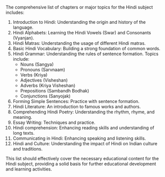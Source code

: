 The comprehensive list of chapters or major topics for the Hindi subject includes:

1. Introduction to Hindi: Understanding the origin and history of the language.
2. Hindi Alphabets: Learning the Hindi Vowels (Swar) and Consonants (Vyanjan).
3. Hindi Matras: Understanding the usage of different Hindi matras.
4. Basic Hindi Vocabulary: Building a strong foundation of common words.
5. Hindi Grammar: Understanding the rules of sentence formation. Topics include:
   - Nouns (Sangya)
   - Pronouns (Sarvnaam)
   - Verbs (Kriya)
   - Adjectives (Visheshan)
   - Adverbs (Kriya Visheshan)
   - Prepositions (Sambandh Bodhak)
   - Conjunctions (Sanyojak)
6. Forming Simple Sentences: Practice with sentence formation.
7. Hindi Literature: An introduction to famous works and authors.
8. Comprehending Hindi Poetry: Understanding the rhythm, rhyme, and meaning.
9. Essay Writing: Techniques and practice.
10. Hindi comprehension: Enhancing reading skills and understanding of long texts.
11. Communicating in Hindi: Enhancing speaking and listening skills.
12. Hindi and Culture: Understanding the impact of Hindi on Indian culture and traditions.

This list should effectively cover the necessary educational content for the Hindi subject, providing a solid basis for further educational development and learning activities.